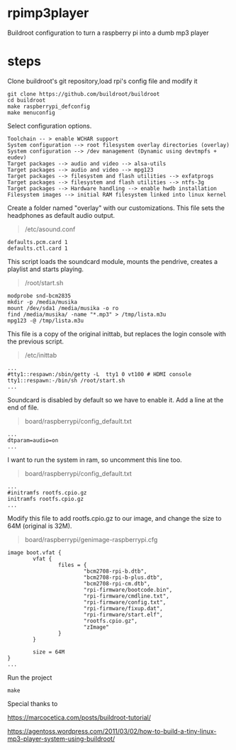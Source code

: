# rpimp3player
Buildroot configuration to turn a raspberry pi into a dumb mp3 player

# steps
Clone buildroot's git repository,load rpi's config file and modify it
```
git clone https://github.com/buildroot/buildroot
cd buildroot
make raspberrypi_defconfig
make menuconfig
```

Select configuration options. 
```
Toolchain -- > enable WCHAR support
System configuration --> root filesystem overlay directories (overlay)
System configuration --> /dev management (Dynamic using devtmpfs + eudev)
Target packages --> audio and video --> alsa-utils
Target packages --> audio and video --> mpg123
Target packages --> filesystem and flash utilities --> exfatprogs
Target packages --> filesystem and flash utilities --> ntfs-3g
Target packages --> Hardware handling --> enable hwdb installation
Filesystem images --> initial RAM filesystem linked into linux kernel
```

Create a folder named "overlay" with our customizations. This file sets the headphones as default audio output.

>/etc/asound.conf
```
defaults.pcm.card 1
defaults.ctl.card 1
```

This script loads the soundcard module, mounts the pendrive, creates a playlist and starts playing.
>/root/start.sh
```
modprobe snd-bcm2835
mkdir -p /media/musika
mount /dev/sda1 /media/musika -o ro
find /media/musika/ -name "*.mp3" > /tmp/lista.m3u 
mpg123 -@ /tmp/lista.m3u
```

This file is a copy of the original inittab, but replaces the login console with the previous script.
>/etc/inittab
```
...
#tty1::respawn:/sbin/getty -L  tty1 0 vt100 # HDMI console
tty1::respawn:-/bin/sh /root/start.sh
...
```
Soundcard is disabled by default so we have to enable it. Add a line at the end of file.
>board/raspberrypi/config_default.txt
```
...
dtparam=audio=on
...
```

I want to run the system in ram, so uncomment this line too.
>board/raspberrypi/config_default.txt
```
...
#initramfs rootfs.cpio.gz
initramfs rootfs.cpio.gz
...
```
Modify this file to add rootfs.cpio.gz to our image, and change the size to 64M (original is 32M).
>board/raspberrypi/genimage-raspberrypi.cfg
```
image boot.vfat {
        vfat {
                files = {
                        "bcm2708-rpi-b.dtb",
                        "bcm2708-rpi-b-plus.dtb",
                        "bcm2708-rpi-cm.dtb",
                        "rpi-firmware/bootcode.bin",
                        "rpi-firmware/cmdline.txt",
                        "rpi-firmware/config.txt",
                        "rpi-firmware/fixup.dat",
                        "rpi-firmware/start.elf",
                        "rootfs.cpio.gz",
                        "zImage"
                }
        }

        size = 64M
}
...
```
Run the project
```
make
```

Special thanks to

https://marcocetica.com/posts/buildroot-tutorial/

https://agentoss.wordpress.com/2011/03/02/how-to-build-a-tiny-linux-mp3-player-system-using-buildroot/
